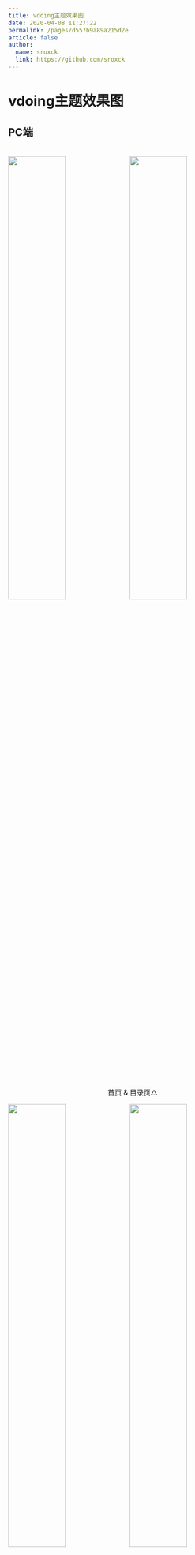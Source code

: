 ```yaml
---
title: vdoing主题效果图
date: 2020-04-08 11:27:22
permalink: /pages/d557b9a89a215d2e
article: false
author: 
  name: sroxck
  link: https://github.com/sroxck
---
```


# vdoing主题效果图

## PC端

<br/>
<img src="https://cdn.jsdelivr.net/gh/sroxck/image_store/blog/20200408125410.png" style="width:48%;"/>
<img src="https://cdn.jsdelivr.net/gh/sroxck/image_store/blog/20200408120138.png"  style="width:48%;" />
<p align="center">首页 & 目录页△</p>
<img src="https://cdn.jsdelivr.net/gh/sroxck/image_store/blog/20200408120144.png"  style="width:48%;" />
<img src="https://cdn.jsdelivr.net/gh/sroxck/image_store/blog/20200408120145.png"  style="width:48%;" />
<p align="center">文章详情页 & 时间轴页△</p>

## 首页个性化大图

<br/>
<img src="https://cdn.jsdelivr.net/gh/sroxck/image_store/blog/20200408125412.png" />
<p align="center">首页个性化大图△</p>

## 深色模式和阅读模式

<br/>
<img src="https://cdn.jsdelivr.net/gh/sroxck/image_store/blog/20200408125408.png"  style="width:48%;" />
<img src="https://cdn.jsdelivr.net/gh/sroxck/image_store/blog/20200408120139.png"  style="width:48%;" />
<p align="center">深色模式△</p>
<img src="https://cdn.jsdelivr.net/gh/sroxck/image_store/blog/20200408125409.png"  style="width:48%;" />
<img src="https://cdn.jsdelivr.net/gh/sroxck/image_store/blog/20200408120143.png"  style="width:48%;" />
<p align="center">阅读模式△</p>

## 移动端

<br/>
<img src="https://cdn.jsdelivr.net/gh/sroxck/image_store/blog/20200408120606.png" style="width:24%;" />
<img src="https://cdn.jsdelivr.net/gh/sroxck/image_store/blog/20200408120147.png" style="width:24%;" />
<img src="https://cdn.jsdelivr.net/gh/sroxck/image_store/blog/20200408120148.png" style="width:24%;" />
<img src="https://cdn.jsdelivr.net/gh/sroxck/image_store/blog/20200408130831.png" style="width:24%;" />
<p align="center">移动端效果△</p>

<style scoped>
    /* .content__default img{border: 1px solid #ccc;} */
</style>

